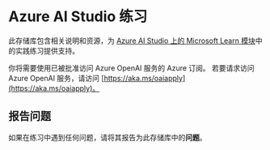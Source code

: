 # Azure AI Studio 练习

此存储库包含相关说明和资源，为 [Azure AI Studio 上的 Microsoft Learn 模块](https://docs.microsoft.com/training)中的实践练习提供支持。

你将需要使用已被批准访问 Azure OpenAI 服务的 Azure 订阅。 若要请求访问 Azure OpenAI 服务，请访问 [https://aka.ms/oaiapply](https://aka.ms/oaiapply)。

## 报告问题

如果在练习中遇到任何问题，请将其报告为此存储库中的**问题**。
